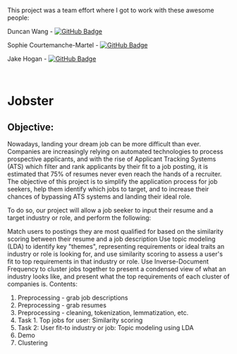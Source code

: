 This project was a team effort where I got to work with these awesome people:
 
Duncan Wang - [![GitHub Badge](https://img.shields.io/badge/GitHub-Profile-informational?style=flat&logo=github&logoColor=white&color=0D76A8)](https://github.com/duncan-wang)

Sophie Courtemanche-Martel - [![GitHub Badge](https://img.shields.io/badge/GitHub-Profile-informational?style=flat&logo=github&logoColor=white&color=0D76A8)](https://github.com/scmartel)

Jake Hogan - [![GitHub Badge](https://img.shields.io/badge/GitHub-Profile-informational?style=flat&logo=github&logoColor=white&color=0D76A8)](https://github.com/hoganj15)

<br> 

# Jobster

## Objective:

Nowadays, landing your dream job can be more difficult than ever. Companies are increasingly relying on automated technologies to process prospective applicants, and with the rise of Applicant Tracking Systems (ATS) which filter and rank applicants by their fit to a job posting, it is estimated that 75% of resumes never even reach the hands of a recruiter. The objective of this project is to simplify the application process for job seekers, help them identify which jobs to target, and to increase their chances of bypassing ATS systems and landing their ideal role.

To do so, our project will allow a job seeker to input their resume and a target industry or role, and perform the following:

Match users to postings they are most qualified for based on the similarity scoring between their resume and a job description
Use topic modeling (LDA) to identify key "themes", representing requirements or ideal traits an industry or role is looking for, and use similarity scoring to assess a user's fit to top requirements in that industry or role.
Use Inverse-Document Frequency to cluster jobs together to present a condensed view of what an industry looks like, and present what the top requirements of each cluster of companies is.
Contents:
1. Preprocessing - grab job descriptions
2. Preprocessing - grab resumes
3. Preprocessing - cleaning, tokenization, lemmatization, etc.
4. Task 1. Top jobs for user: Similarity scoring
5. Task 2: User fit-to industry or job: Topic modeling using LDA
6. Demo
7. Clustering
